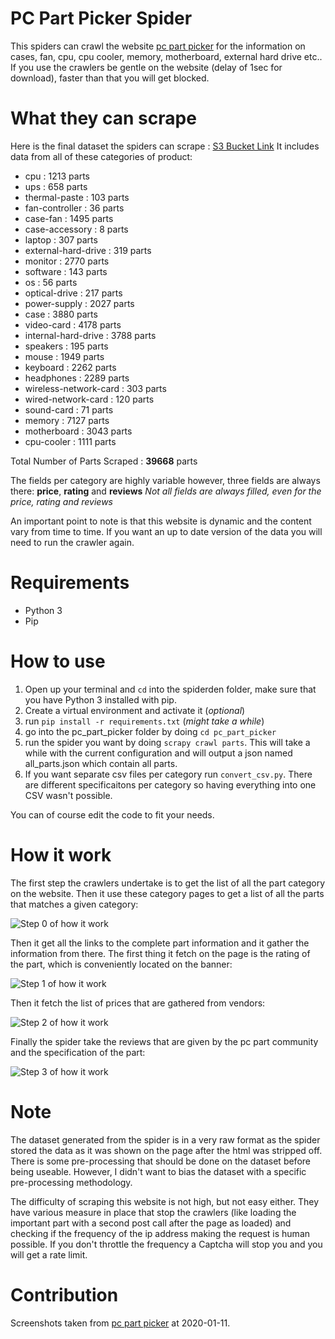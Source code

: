 # PC Part Picker Spider
This spiders can crawl the website [pc part picker](https://pcpartpicker.com/) for the information on cases, fan, cpu, cpu cooler, memory, motherboard, external hard drive etc..
If you use the crawlers be gentle on the website (delay of 1sec for download), faster than that you will get blocked.

# What they can scrape
Here is the final dataset the spiders can scrape : [S3 Bucket Link]()
It includes data from all of these categories of product:
- cpu : 1213 parts
- ups : 658 parts
- thermal-paste : 103 parts
- fan-controller : 36 parts
- case-fan : 1495 parts
- case-accessory : 8 parts
- laptop : 307 parts
- external-hard-drive : 319 parts
- monitor : 2770 parts
- software : 143 parts
- os : 56 parts
- optical-drive : 217 parts
- power-supply : 2027 parts
- case : 3880 parts
- video-card : 4178 parts
- internal-hard-drive : 3788 parts
- speakers : 195 parts
- mouse : 1949 parts
- keyboard : 2262 parts
- headphones : 2289 parts
- wireless-network-card : 303 parts
- wired-network-card : 120 parts
- sound-card : 71 parts
- memory : 7127 parts
- motherboard : 3043 parts
- cpu-cooler : 1111 parts

Total Number of Parts Scraped : **39668** parts

The fields per category are highly variable however, three fields are always there: **price**, **rating** and **reviews**
_Not all fields are always filled, even for the price, rating and reviews_

An important point to note is that this website is dynamic and the content vary from time to time. If you want an up to date version of the data you will need to run the crawler again.

# Requirements
- Python 3
- Pip

# How to use

1. Open up your terminal and `cd` into the spiderden folder, make sure that you have Python 3 installed with pip.
2. Create a virtual environment and activate it (_optional_)
3. run `pip install -r requirements.txt` (_might take a while_)
4. go into the pc_part_picker folder by doing `cd pc_part_picker`
5. run the spider you want by doing `scrapy crawl parts`. This will take a while with the current configuration and will output a json named all_parts.json which contain all parts. 
6. If you want separate csv files per category run `convert_csv.py`. There are different specificaitons per category so having everything into one CSV wasn't possible.

You can of course edit the code to fit your needs.

# How it work
The first step the crawlers undertake is to get the list of all the part category on the website. 
Then it use these category pages to get a list of all the parts that matches a given category:

![Step 0 of how it work](https://github.com/yacineMahdid/spiderden/blob/master/media/pc_part_picker/target_0.png)

Then it get all the links to the complete part information and it gather the information from there.
The first thing it fetch on the page is the rating of the part, which is conveniently located on the banner:

![Step 1 of how it work](https://github.com/yacineMahdid/spiderden/blob/master/media/pc_part_picker/target_1.png)

Then it fetch the list of prices that are gathered from vendors:

![Step 2 of how it work](https://github.com/yacineMahdid/spiderden/blob/master/media/pc_part_picker/target_2.png)

Finally the spider take the reviews that are given by the pc part community and the specification of the part:

![Step 3 of how it work](https://github.com/yacineMahdid/spiderden/blob/master/media/pc_part_picker/target_3.png)


# Note
The dataset generated from the spider is in a very raw format as the spider stored the data as it was shown on the page after the html was stripped off. There is some pre-processing that should be done on the dataset before being useable. However, I didn't want to bias the dataset with a specific pre-processing methodology.

The difficulty of scraping this website is not high, but not easy either. They have various measure in place that stop the crawlers (like loading the important part with a second post call after the page as loaded) and checking if the frequency of the ip address making the request is human possible. If you don't throttle the frequency a Captcha will stop you and you will get a rate limit.

# Contribution
Screenshots taken from [pc part picker](https://pcpartpicker.com/) at 2020-01-11.

